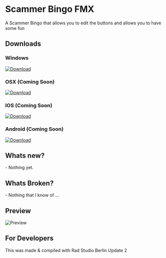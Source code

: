 <h1>Scammer Bingo FMX</h1>
A Scammer Bingo that allows you to edit the buttons and allows you to have some fun

<h2>Downloads</h2>

<h3>Windows</h3>
<a href="https://github.com/Inforcer25/Scammer-Bingo-FMX/raw/master/Scammer%20Bingo%20FMX.exe">
  <img src="http://i.imgur.com/qoGP19r.png" alt="Download">
</a>

<h3>OSX (Coming Soon)</h3>
<a href="">
  <img src="http://i.imgur.com/qoGP19r.png" alt="Download">
</a>

<h3>IOS (Coming Soon)</h3>
<a href="">
  <img src="http://i.imgur.com/qoGP19r.png" alt="Download">
</a>

<h3>Android (Coming Soon)</h3>
<a href="">
  <img src="http://i.imgur.com/qoGP19r.png" alt="Download">
</a>

<h2>Whats new?</h2>
- Nothing yet.

<h2>Whats Broken?</h2>
- Nothing that I know of ...

<h2>Preview</h2> 
<img src="http://i.imgur.com/FHSZCHO.png" alt="Preview">

<h2>For Developers</h2>
This was made & compiled with Rad Studio Berlin Update 2
